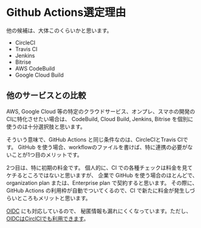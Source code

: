 # Github Actions選定理由
他の候補は、大体このくらいかと思います。
- CircleCI
- Travis CI
- Jenkins
- Bitrise
- AWS CodeBuild
- Google Cloud Build

## 他のサービスとの比較
AWS, Google Cloud 等の特定のクラウドサービス、オンプレ、スマホの開発のCIに特化させたい場合は、
CodeBuild, Cloud Build, Jenkins, Bitrise を個別に使うのは十分選択肢と思います。

そういう意味で、GitHub Actions と同じ条件なのは、CircleCIとTravis CIです。
GitHub を使う場合、workflowのファイルを書けば、特に連携の必要がないことが1つ目のメリットです。

2つ目は、特に初期の料金です。
個人的に、CI での各種チェックは料金を見てケチるところではないと思いますが、
企業で GitHub を使う場合のほとんどで、 organization plan または、Enterprise plan で契約すると思います。
その際に、GitHub Actions の利用枠が自動でついてくるので、CI で新たに料金が発生しづらいところもメリットと思います。

[OIDC](https://docs.github.com/ja/actions/deployment/security-hardening-your-deployments/configuring-openid-connect-in-amazon-web-services#adding-the-identity-provider-to-aws) にも対応しているので、
秘匿情報も漏れにくくなっています。ただし、 [OIDCはCirclCIでも利用できます](https://circleci.com/docs/ja/openid-connect-tokens/)。

